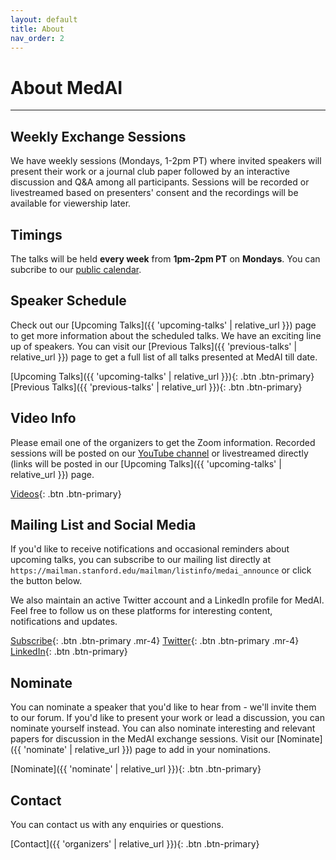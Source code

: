 ```yaml
---
layout: default
title: About
nav_order: 2
---
```


# About MedAI

---

## Weekly Exchange Sessions
We have weekly sessions (Mondays, 1-2pm PT) where invited speakers will present their work or a journal club paper followed by an interactive discussion and Q&A among all participants. Sessions will be recorded or livestreamed based on presenters' consent and the recordings will be available for viewership later.

## Timings
The talks will be held **every week** from **1pm-2pm PT** on **Mondays**. You can subcribe to our [public calendar](https://calendar.google.com/calendar/u/0/embed?src=ab4c643a609c1c1e417badd79027697d716f7bed093114f274c72a8100aafcf6@group.calendar.google.com&ctz=America/Los_Angeles).

## Speaker Schedule
Check out our [Upcoming Talks]({{ 'upcoming-talks' | relative_url }}) page to get more information about the scheduled talks. We have an exciting line up of speakers. You can visit our [Previous Talks]({{ 'previous-talks' | relative_url }}) page to get a full list of all talks presented at MedAI till date.

[Upcoming Talks]({{ 'upcoming-talks' | relative_url }}){: .btn .btn-primary} 
[Previous Talks]({{ 'previous-talks' | relative_url }}){: .btn .btn-primary}

## Video Info
Please email one of the organizers to get the Zoom information. Recorded sessions will be posted on our [YouTube channel](https://www.youtube.com/channel/UCOkkljs06NPPkjNysCdQV4w) or livestreamed directly (links will be posted in our [Upcoming Talks]({{ 'upcoming-talks' | relative_url }}) page.

[Videos](https://www.youtube.com/channel/UCOkkljs06NPPkjNysCdQV4w){: .btn .btn-primary}

## Mailing List and Social Media
If you'd like to receive notifications and occasional reminders about upcoming talks, you can subscribe to our mailing list directly at `https://mailman.stanford.edu/mailman/listinfo/medai_announce` or click the button below. 

We also maintain an active Twitter account and a LinkedIn profile for MedAI. Feel free to follow us on these platforms for interesting content, notifications and updates.

[Subscribe](https://mailman.stanford.edu/mailman/listinfo/medai_announce){: .btn .btn-primary .mr-4}
[Twitter](https://twitter.com/MedaiStanford){: .btn .btn-primary .mr-4}
[LinkedIn](https://www.linkedin.com/in/stanford-medai-715754216/){: .btn .btn-primary}

## Nominate
You can nominate a speaker that you'd like to hear from - we'll invite them to our forum. If you'd like to present your work or lead a discussion, you can nominate yourself instead. You can also nominate interesting and relevant papers for discussion in the MedAI exchange sessions. Visit our [Nominate]({{ 'nominate' | relative_url }}) page to add in your nominations.

[Nominate]({{ 'nominate' | relative_url }}){: .btn .btn-primary}

## Contact
You can contact us with any enquiries or questions.

[Contact]({{ 'organizers' | relative_url }}){: .btn .btn-primary}



